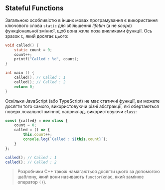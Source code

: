 ## Stateful Functions
Загальною особливістю в інших мовах програмування є використання ключового слова `static` для збільшення *lifetim* (а не *scope*) функціональної змінної, щоб вона жила поза викликами функції. Ось зразок `C`, який досягає цього:

```c
void called() {
    static count = 0;
    count++;
    printf("Called : %d", count);
}

int main () {
    called(); // Called : 1
    called(); // Called : 2
    return 0;
}
```

Оскільки JavaScript (або TypeScript) не має статичні функції, ви можете досягти того самого, використовуючи різні абстракції, які обертаються поверх локальної змінної, наприклад. використовуючи `class`:

```ts
const {called} = new class {
    count = 0;
    called = () => {
        this.count++;
        console.log(`Called : ${this.count}`);
    }
};

called(); // Called : 1
called(); // Called : 2
```

> Розробники C++ також намагаються досягти цього за допомогою шаблону, який вони називають `functor`(клас, який замінює оператор `()`).
